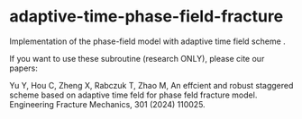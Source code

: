 # adaptive-time-phase-field-fracture
Implementation of the phase-field model with adaptive time field scheme .

If you want to use these subroutine (research ONLY), please cite our papers:

Yu Y, Hou C, Zheng X, Rabczuk T, Zhao M, An effcient and robust staggered scheme based on adaptive time feld for phase feld fracture model. Engineering Fracture Mechanics, 301 (2024) 110025.
